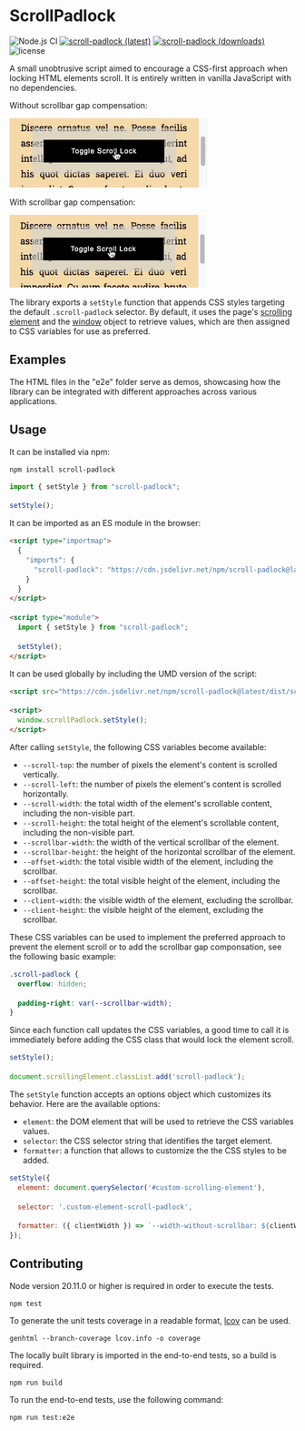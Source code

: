 # ScrollPadlock

![Node.js CI](https://github.com/memob0x/scroll-padlock/workflows/Node.js%20CI/badge.svg)
[![scroll-padlock (latest)](https://img.shields.io/npm/v/scroll-padlock/latest.svg)](https://www.npmjs.com/package/scroll-padlock)
[![scroll-padlock (downloads)](https://img.shields.io/npm/dy/scroll-padlock.svg)](https://www.npmjs.com/package/scroll-padlock)
![license](https://img.shields.io/npm/l/scroll-padlock)

A small unobtrusive script aimed to encourage a CSS-first approach when locking HTML elements scroll. It is entirely written in vanilla JavaScript with no dependencies.

Without scrollbar gap compensation:

![without scrollbar gap compensation](/assets/without-scrollbar-gap-compensation.gif?raw=true)

With scrollbar gap compensation:

![with scrollbar gap compensation](/assets/with-scrollbar-gap-compensation.gif?raw=true)

The library exports a `setStyle` function that appends CSS styles targeting the default `.scroll-padlock` selector. By default, it uses the page's [scrolling element](https://developer.mozilla.org/en-US/docs/Web/API/document/scrollingElement) and the [window](https://developer.mozilla.org/en-US/docs/Web/API/Window) object to retrieve values, which are then assigned to CSS variables for use as preferred.

## Examples

The HTML files in the "e2e" folder serve as demos, showcasing how the library can be integrated with different approaches across various applications.

## Usage

It can be installed via npm:

```shell
npm install scroll-padlock
```

```javascript
import { setStyle } from "scroll-padlock";

setStyle();
```

It can be imported as an ES module in the browser:

```html
<script type="importmap">
  {
    "imports": {
      "scroll-padlock": "https://cdn.jsdelivr.net/npm/scroll-padlock@latest/+esm"
    }
  }
</script>

<script type="module">
  import { setStyle } from "scroll-padlock";

  setStyle();
</script>
```

It can be used globally by including the UMD version of the script:

```html
<script src="https://cdn.jsdelivr.net/npm/scroll-padlock@latest/dist/scroll-padlock.umd.min.js"></script>

<script>
  window.scrollPadlock.setStyle();
</script>
```

After calling `setStyle`, the following CSS variables become available:

- `--scroll-top`: the number of pixels the element's content is scrolled vertically.
- `--scroll-left`: the number of pixels the element's content is scrolled horizontally.
- `--scroll-width`: the total width of the element's scrollable content, including the non-visible part.
- `--scroll-height`: the total height of the element's scrollable content, including the non-visible part.
- `--scrollbar-width`: the width of the vertical scrollbar of the element.
- `--scrollbar-height`: the height of the horizontal scrollbar of the element.
- `--offset-width`: the total visible width of the element, including the scrollbar.
- `--offset-height`: the total visible height of the element, including the scrollbar.
- `--client-width`: the visible width of the element, excluding the scrollbar.
- `--client-height`: the visible height of the element, excluding the scrollbar.

These CSS variables can be used to implement the preferred approach to prevent the element scroll or to add the scrollbar gap componsation, see the following basic example:

```css
.scroll-padlock {
  overflow: hidden;

  padding-right: var(--scrollbar-width);
}
```

Since each function call updates the CSS variables, a good time to call it is immediately before adding the CSS class that would lock the element scroll.

```javascript
setStyle();

document.scrollingElement.classList.add('scroll-padlock');
```

The `setStyle` function accepts an options object which customizes its behavior. Here are the available options:

- `element`: the DOM element that will be used to retrieve the CSS variables values.
- `selector`: the CSS selector string that identifies the target element.
- `formatter`: a function that allows to customize the the CSS styles to be added.

```javascript
setStyle({
  element: document.querySelector('#custom-scrolling-element'),

  selector: '.custom-element-scroll-padlock',

  formatter: ({ clientWidth }) => `--width-without-scrollbar: ${clientWidth}px;`
});
```

## Contributing

Node version 20.11.0 or higher is required in order to execute the tests.

```shell
npm test
```

To generate the unit tests coverage in a readable format, [lcov](https://github.com/linux-test-project/lcov) can be used.

```shell
genhtml --branch-coverage lcov.info -o coverage
```

The locally built library is imported in the end-to-end tests, so a build is required.

```shell
npm run build
```

To run the end-to-end tests, use the following command:

```shell
npm run test:e2e
```
